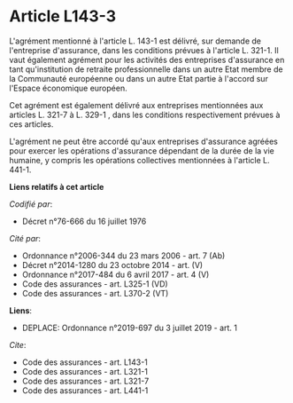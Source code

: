# Article L143-3

L'agrément mentionné à l'article L. 143-1 est délivré, sur demande de l'entreprise d'assurance, dans les conditions prévues à
l'article L. 321-1. Il vaut également agrément pour les activités des entreprises d'assurance en tant qu'institution de
retraite professionnelle dans un autre Etat membre de la Communauté européenne ou dans un autre Etat partie à l'accord sur
l'Espace économique européen. 

Cet agrément est également délivré aux entreprises mentionnées aux articles L. 321-7 à    L. 329-1 , dans les conditions
respectivement prévues à ces articles. 

L'agrément ne peut être accordé qu'aux entreprises d'assurance agréées pour exercer les opérations d'assurance dépendant de
la durée de la vie humaine, y compris les opérations collectives mentionnées à l'article L. 441-1.

**Liens relatifs à cet article**

_Codifié par_:

  - Décret n°76-666 du 16 juillet 1976

_Cité par_:

  - Ordonnance n°2006-344 du 23 mars 2006 - art. 7 (Ab)
  - Décret n°2014-1280 du 23 octobre 2014 - art. (V)
  - Ordonnance n°2017-484 du 6 avril 2017 - art. 4 (V)
  - Code des assurances - art. L325-1 (VD)
  - Code des assurances - art. L370-2 (VT)

**Liens**:

  - DEPLACE: Ordonnance n°2019-697 du 3 juillet 2019 - art. 1

_Cite_:

  - Code des assurances - art. L143-1
  - Code des assurances - art. L321-1
  - Code des assurances - art. L321-7
  - Code des assurances - art. L441-1
